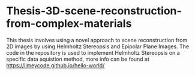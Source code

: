 # Thesis-3D-scene-reconstruction-from-complex-materials
This thesis involves using a novel approach to scene reconstruction from 2D images by using Helmholtz Stereopsis and Epipolar Plane Images.
The code in the repository is used to implement Helmholtz Stereopsis on a specific data aquistion method, more info can be found at https://limeycode.github.io/hello-world/
